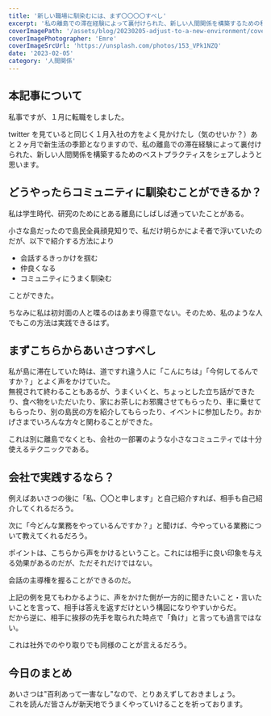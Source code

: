 ```yaml
---
title: '新しい職場に馴染むには、まず〇〇〇〇すべし'
excerpt: '私の離島での滞在経験によって裏付けられた、新しい人間関係を構築するための私的ベストプラクティスをシェアする。'
coverImagePath: '/assets/blog/20230205-adjust-to-a-new-environment/cover.webp'
coverImagePhotographer: 'Emre'
coverImageSrcUrl: 'https://unsplash.com/photos/153_VPk1NZQ'
date: '2023-02-05'
category: '人間関係'
---
```


## 本記事について

私事ですが、１月に転職をしました。

twitter を見ていると同じく１月入社の方をよく見かけたし（気のせいか？）あと２ヶ月で新生活の季節となりますので、私の離島での滞在経験によって裏付けられた、新しい人間関係を構築するためのベストプラクティスをシェアしようと思います。

## どうやったらコミュニティに馴染むことができるか？

私は学生時代、研究のためにとある離島にしばしば通っていたことがある。

小さな島だったので島民全員顔見知りで、私だけ明らかによそ者で浮いていたのだが、以下で紹介する方法により

- 会話するきっかけを掴む
- 仲良くなる
- コミュニティにうまく馴染む

ことができた。

ちなみに私は初対面の人と喋るのはあまり得意でない。そのため、私のような人でもこの方法は実践できるはず。

## まずこちらからあいさつすべし

私が島に滞在していた時は、道ですれ違う人に「こんにちは」「今何してるんですか？」とよく声をかけていた。  
無視されて終わることもあるが、うまくいくと、ちょっとした立ち話ができたり、食べ物をいただいたり、家にお茶しにお邪魔させてもらったり、車に乗せてもらったり、別の島民の方を紹介してもらったり、イベントに参加したり。おかげさまでいろんな方々と関わることができた。

これは別に離島でなくとも、会社の一部署のような小さなコミュニティでは十分使えるテクニックである。

## 会社で実践するなら？

例えばあいさつの後に「私、〇〇と申します」と自己紹介すれば、相手も自己紹介してくれるだろう。

次に「今どんな業務をやっているんですか？」と聞けば、今やっている業務について教えてくれるだろう。

ポイントは、こちらから声をかけるということ。これには相手に良い印象を与える効果があるのだが、ただそれだけではない。

会話の主導権を握ることができるのだ。

上記の例を見てもわかるように、声をかけた側が一方的に聞きたいこと・言いたいことを言って、相手は答えを返すだけという構図になりやすいからだ。  
だから逆に、相手に挨拶の先手を取られた時点で「負け」と言っても過言ではない。

これは社外でのやり取りでも同様のことが言えるだろう。

## 今日のまとめ

あいさつは"百利あって一害なし"なので、とりあえずしておきましょう。  
これを読んだ皆さんが新天地でうまくやっていけることを祈っております。
